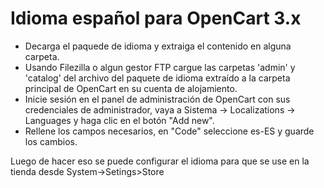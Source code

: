 # Idioma español para OpenCart 3.x

- Decarga el paquede de idioma y extraiga el contenido en alguna carpeta.
- Usando Filezilla o algun gestor FTP cargue las carpetas 'admin' y 'catalog' del archivo del paquete de idioma extraído a la carpeta principal de OpenCart en su cuenta de alojamiento.
- Inicie sesión en el panel de administración de OpenCart con sus credenciales de administrador, vaya a Sistema -> Localizations -> Languages y haga clic en el botón "Add new". 
- Rellene los campos necesarios, en "Code" seleccione es-ES y guarde los cambios.

Luego de hacer eso se puede configurar el idioma para que se use en la tienda desde  System->Setings>Store
